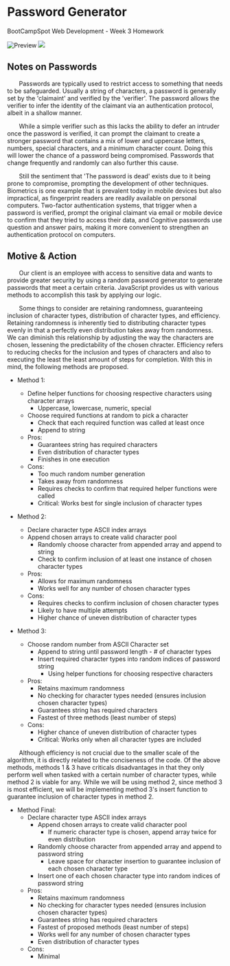 # Password Generator
BootCampSpot Web Development - Week 3 Homework

![Preview](PasswordGenerator-min.gif)
<img src="PasswordGenerator-min.gif">

## Notes on Passwords
&nbsp;&nbsp;&nbsp;&nbsp;&nbsp;&nbsp; Passwords are typically used to restrict
access to something that needs to be safeguarded. Usually a string of characters, 
a password is generally set by the 'claimaint' and verified by the 'verifier'. The
password allows the verifier to infer the identity of the claimant via an 
authentication protocol, albeit in a shallow manner.

&nbsp;&nbsp;&nbsp;&nbsp;&nbsp;&nbsp; While a simple verifier such as this lacks
the ability to defer an intruder once the password is verified, it can prompt the
claimant to create a stronger password that contains a mix of lower and uppercase
letters, numbers, special characters, and a minimum character count. Doing this
will lower the chance of a password being compromised. Passwords that change
frequently and randomly can also further this cause.

&nbsp;&nbsp;&nbsp;&nbsp;&nbsp;&nbsp; Still the sentiment that 'The password is dead'
exists due to it being prone to compromise, prompting the development of other
techniques. Biometrics is one example that is prevalent today in mobile devices but
also impractical, as fingerprint readers are readily available on personal computers.
Two-factor authentication systems, that trigger when a password is verified, prompt
the original claimant via email or mobile device to confirm that they tried to
access their data, and Cognitive passwords use question and answer pairs, making it
more convenient to strengthen an authentication protocol on computers.

## Motive & Action
&nbsp;&nbsp;&nbsp;&nbsp;&nbsp;&nbsp; Our client is an employee with access to 
sensitive data and wants to provide greater security by using a random password
generator to generate passwords that meet a certain criteria. JavaScript provides
us with various methods to accomplish this task by applying our logic. 

&nbsp;&nbsp;&nbsp;&nbsp;&nbsp;&nbsp; Some things to consider are retaining randomness,
guaranteeing inclusion of character types, distribution of character types, and
efficiency. Retaining randomness is inherently tied to distributing character types
evenly in that a perfectly even distribution takes away from randomness. We can
diminish this relationship by adjusting the way the characters are chosen,
lessening the predictability of the chosen chracter. Efficiency refers to reducing
checks for the inclusion and types of characters and also to executing the least the
least amount of steps for completion. With this in mind, the following methods are
proposed.

* Method 1:
    - Define helper functions for choosing respective characters using character arrays
        - Uppercase, lowercase, numeric, special
    - Choose required functions at random to pick a character
        - Check that each required function was called at least once
        - Append to string
    - Pros:
        - Guarantees string has required characters
        - Even distribution of character types
        - Finishes in one execution
    - Cons:
        - Too much random number generation
        - Takes away from randomness
        - Requires checks to confirm that required helper functions were called
        - Critical: Works best for single inclusion of character types

* Method 2:
    - Declare character type ASCII index arrays
    - Append chosen arrays to create valid character pool
        - Randomly choose character from appended array and append to string
        - Check to confirm inclusion of at least one instance of chosen character types
    - Pros:
        - Allows for maximum randomness
        - Works well for any number of chosen character types
    - Cons:
        - Requires checks to confirm inclusion of chosen character types
        - Likely to have multiple attempts
        - Higher chance of uneven distribution of character types

* Method 3:
    - Choose random number from ASCII Character set
        - Append to string until password length - # of character types
        - Insert required character types into random indices of password string
            - Using helper functions for choosing respective characters
    - Pros:
        - Retains maximum randomness
        - No checking for character types needed (ensures inclusion chosen character types)
        - Guarantees string has required characters
        - Fastest of three methods (least number of steps)
    - Cons:
        - Higher chance of uneven distribution of character types
        - Critical: Works only when all character types are included

&nbsp;&nbsp;&nbsp;&nbsp;&nbsp;&nbsp; Although efficiency is not crucial due to the smaller
scale of the algorithm, it is directly related to the conciseness of the code. Of the
above methods, methods 1 & 3 have criticals disadvantages in that they only perform well
when tasked with a certain number of character types, while method 2 is viable for any.
While we will be using method 2, since method 3 is most efficient, we will be implementing
method 3's insert function to guarantee inclusion of character types in method 2.

* Method Final:
    - Declare character type ASCII index arrays
        - Append chosen arrays to create valid character pool
            - If numeric character type is chosen, append array twice for even distribution
        - Randomly choose character from appended array and append to password string
            - Leave space for character insertion to guarantee inclusion of each chosen character type
        - Insert one of each chosen character type into random indices of password string
    - Pros:
        - Retains maximum randomness
        - No checking for character types needed (ensures inclusion chosen character types)
        - Guarantees string has required characters
        - Fastest of proposed methods (least number of steps)
        - Works well for any number of chosen character types
        - Even distribution of character types
    - Cons:
        - Minimal
